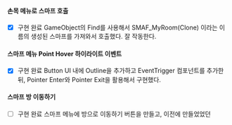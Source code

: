 #### 손목 메뉴로 스마프 호출
- [x] 구현 완료
GameObject의 Find를 사용해서 SMAF_MyRoom(Clone) 이라는 이름의 생성된 스마프를 가져와서 호출했다. 잘 작동한다.
#### 스마프 메뉴 Point Hover 하이라이트 이벤트
- [x] 구현 완료
Button UI 내에 Outline을 추가하고 EventTrigger 컴포넌트를 추가한 뒤, Pointer Enter와 Pointer Exit을 활용해서 구현했다.
#### 스마프 방 이동하기
- [ ] 구현 완료
스마프 메뉴에 방으로 이동하기 버튼을 만들고, 이전에 만들었었던 